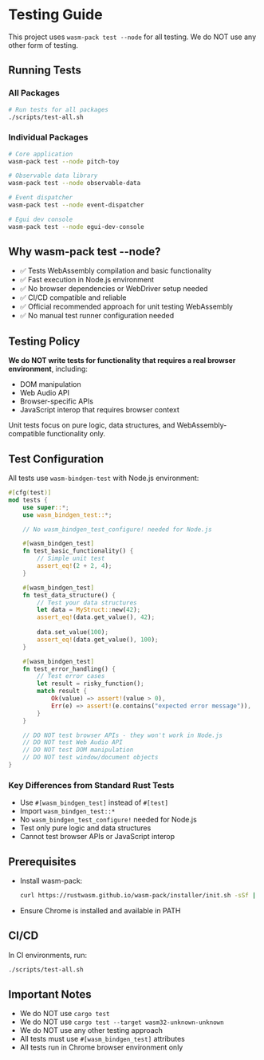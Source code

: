 # Testing Guide

This project uses `wasm-pack test --node` for all testing. We do NOT use any other form of testing.

## Running Tests

### All Packages
```bash
# Run tests for all packages
./scripts/test-all.sh
```

### Individual Packages
```bash
# Core application
wasm-pack test --node pitch-toy

# Observable data library
wasm-pack test --node observable-data

# Event dispatcher
wasm-pack test --node event-dispatcher

# Egui dev console
wasm-pack test --node egui-dev-console
```

## Why wasm-pack test --node?

- ✅ Tests WebAssembly compilation and basic functionality
- ✅ Fast execution in Node.js environment
- ✅ No browser dependencies or WebDriver setup needed
- ✅ CI/CD compatible and reliable
- ✅ Official recommended approach for unit testing WebAssembly
- ✅ No manual test runner configuration needed

## Testing Policy

**We do NOT write tests for functionality that requires a real browser environment**, including:
- DOM manipulation
- Web Audio API
- Browser-specific APIs
- JavaScript interop that requires browser context

Unit tests focus on pure logic, data structures, and WebAssembly-compatible functionality only.

## Test Configuration

All tests use `wasm-bindgen-test` with Node.js environment:

```rust
#[cfg(test)]
mod tests {
    use super::*;
    use wasm_bindgen_test::*;

    // No wasm_bindgen_test_configure! needed for Node.js

    #[wasm_bindgen_test]
    fn test_basic_functionality() {
        // Simple unit test
        assert_eq!(2 + 2, 4);
    }

    #[wasm_bindgen_test]
    fn test_data_structure() {
        // Test your data structures
        let data = MyStruct::new(42);
        assert_eq!(data.get_value(), 42);
        
        data.set_value(100);
        assert_eq!(data.get_value(), 100);
    }

    #[wasm_bindgen_test]
    fn test_error_handling() {
        // Test error cases
        let result = risky_function();
        match result {
            Ok(value) => assert!(value > 0),
            Err(e) => assert!(e.contains("expected error message")),
        }
    }

    // DO NOT test browser APIs - they won't work in Node.js
    // DO NOT test Web Audio API
    // DO NOT test DOM manipulation
    // DO NOT test window/document objects
}
```

### Key Differences from Standard Rust Tests

- Use `#[wasm_bindgen_test]` instead of `#[test]`
- Import `wasm_bindgen_test::*`
- No `wasm_bindgen_test_configure!` needed for Node.js
- Test only pure logic and data structures
- Cannot test browser APIs or JavaScript interop

## Prerequisites

- Install wasm-pack:
  ```bash
  curl https://rustwasm.github.io/wasm-pack/installer/init.sh -sSf | sh
  ```

- Ensure Chrome is installed and available in PATH

## CI/CD

In CI environments, run:
```bash
./scripts/test-all.sh
```

## Important Notes

- We do NOT use `cargo test`
- We do NOT use `cargo test --target wasm32-unknown-unknown` 
- We do NOT use any other testing approach
- All tests must use `#[wasm_bindgen_test]` attributes
- All tests run in Chrome browser environment only